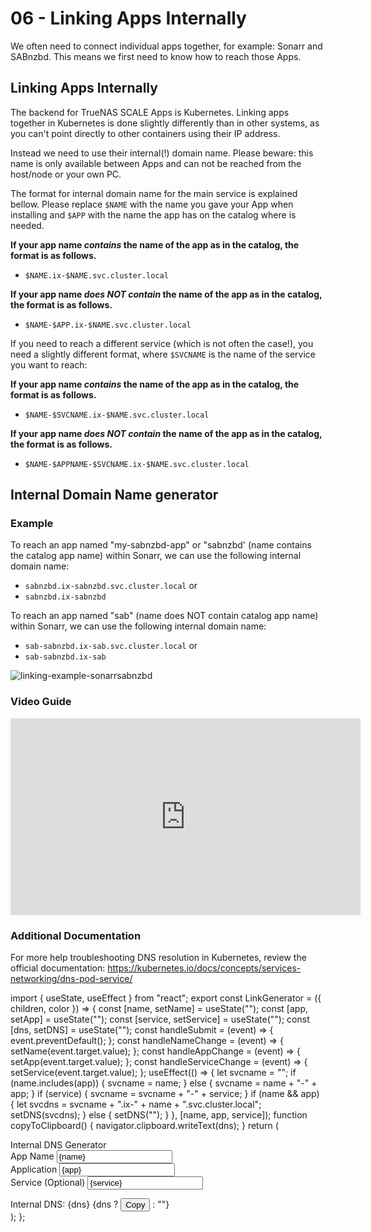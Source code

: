 # 06 - Linking Apps Internally

We often need to connect individual apps together, for example: Sonarr and SABnzbd. This means we first need to know how to reach those Apps.

## Linking Apps Internally

The backend for TrueNAS SCALE Apps is Kubernetes. Linking apps together in Kubernetes is done slightly differently than in other systems, as you can't point directly to other containers using their IP address.

Instead we need to use their internal(!) domain name. Please beware: this name is only available between Apps and can not be reached from the host/node or your own PC.

The format for internal domain name for the main service is explained bellow.
Please replace `$NAME` with the name you gave your App when installing and `$APP` with the name the app has on the catalog where is needed.

**If your app name _contains_ the name of the app as in the catalog, the format is as follows.**

- `$NAME.ix-$NAME.svc.cluster.local`

**If your app name _does NOT contain_ the name of the app as in the catalog, the format is as follows.**

- `$NAME-$APP.ix-$NAME.svc.cluster.local`

If you need to reach a different service (which is not often the case!), you need a slightly different format, where `$SVCNAME` is the name of the service you want to reach:

**If your app name _contains_ the name of the app as in the catalog, the format is as follows.**

- `$NAME-$SVCNAME.ix-$NAME.svc.cluster.local`

**If your app name _does NOT contain_ the name of the app as in the catalog, the format is as follows.**

- `$NAME-$APPNAME-$SVCNAME.ix-$NAME.svc.cluster.local`

## Internal Domain Name generator

### Example

To reach an app named "my-sabnzbd-app" or "sabnzbd' (name contains the catalog app name) within Sonarr, we can use the following internal domain name:

- `sabnzbd.ix-sabnzbd.svc.cluster.local` or
- `sabnzbd.ix-sabnzbd`

To reach an app named "sab" (name does NOT contain catalog app name) within Sonarr, we can use the following internal domain name:

- `sab-sabnzbd.ix-sab.svc.cluster.local` or
- `sab-sabnzbd.ix-sab`

![linking-example-sonarrsabnzbd](/img/linking/linking-example-sonarrsabnzbd.png)

### Video Guide

<iframe
  width="560"
  height="315"
  src="https://www.youtube.com/embed/mWJL-XDgH98"
  title="YouTube video player"
  frameBorder="0"
  allow="accelerometer; autoplay; clipboard-write; encrypted-media; gyroscope; picture-in-picture"
  allowFullScreen
></iframe>

### Additional Documentation

For more help troubleshooting DNS resolution in Kubernetes, review the official documentation: https://kubernetes.io/docs/concepts/services-networking/dns-pod-service/
<!-- Start - Link Generator Leave empty line after-->

import { useState, useEffect } from "react";
export const LinkGenerator = ({ children, color }) => {
  const [name, setName] = useState("");
  const [app, setApp] = useState("");
  const [service, setService] = useState("");
  const [dns, setDNS] = useState("");
  const handleSubmit = (event) => {
    event.preventDefault();
  };
  const handleNameChange = (event) => {
    setName(event.target.value);
  };
  const handleAppChange = (event) => {
    setApp(event.target.value);
  };
  const handleServiceChange = (event) => {
    setService(event.target.value);
  };
  useEffect(() => {
    let svcname = "";
    if (name.includes(app)) {
      svcname = name;
    } else {
      svcname = name + "-" + app;
    }
    if (service) {
      svcname = svcname + "-" + service;
    }
    if (name && app) {
      let svcdns = svcname + ".ix-" + name + ".svc.cluster.local";
      setDNS(svcdns);
    } else {
      setDNS("");
    }
  }, [name, app, service]);
  function copyToClipboard() {
    navigator.clipboard.writeText(dns);
  }
  return (
    <div>
      <div>
        <span>Internal DNS Generator</span>
      </div>
      <form onSubmit={handleSubmit}>
        <div>
          <label>App Name</label>
          <input
            required
            id="name"
            value={name}
            onChange={handleNameChange}
            type="text"
            placeholder="my-plex-app"
          />
        </div>
        <div>
          <label>Application</label>
          <input
            required
            id="app"
            value={app}
            onChange={handleAppChange}
            type="text"
            placeholder="plex"
          />
        </div>
        <div>
          <label>Service (Optional)</label>
          <input
            id="service"
            value={service}
            onChange={handleServiceChange}
            type="text"
            placeholder=""
          />
        </div>
      </form>
      <span>Internal DNS: {dns} </span>
      {dns ? <button onClick={copyToClipboard}>Copy</button> : ""}
    </div>
  );
};

<LinkGenerator />

<!-- End - Link Generator Leave empty line before-->
